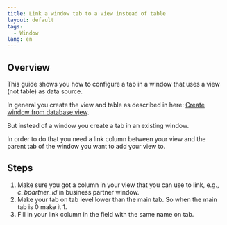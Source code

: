 ```yaml
---
title: Link a window tab to a view instead of table
layout: default
tags:  
  - Window
lang: en
---
```


## Overview
This guide shows you how to configure a tab in a window that uses a view (not table) as data source.

In general you create the view and table as described in here:
[Create window from database view](create_window_from_database_view).

But instead of a window you create a tab in an existing window.

In order to do that you need a link column between your view and the parent tab of the window you want to add your view to.

## Steps
1. Make sure you got a column in your view that you can use to link, e.g., *c_bpartner_id* in business partner window.
1. Make your tab on tab level lower than the main tab. So when the main tab is 0 make it 1.
1. Fill in your link column in the field with the same name on tab.
